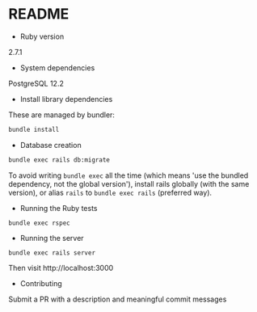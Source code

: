 # README

* Ruby version

2.7.1

* System dependencies

PostgreSQL 12.2

* Install library dependencies

These are managed by bundler:

```bash
bundle install
```

* Database creation

```bash
bundle exec rails db:migrate
```

To avoid writing `bundle exec` all the time (which means 'use the bundled dependency, not the global version'), install rails globally (with the same version), or alias `rails` to `bundle exec rails` (preferred way).

* Running the Ruby tests

```
bundle exec rspec
```

* Running the server

```
bundle exec rails server
```

Then visit http://localhost:3000

* Contributing

Submit a PR with a description and meaningful commit messages
